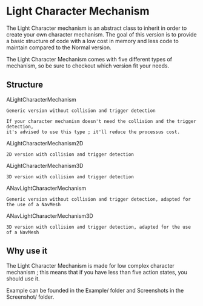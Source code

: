 # Light Character Mechanism

The Light Character mechanism is an abstract class to inherit in order to create your own
character mechanism. The goal of this version is to provide a basic structure of code with
a low cost in memory and less code to maintain compared to the Normal version.

The Light Character Mechanism comes with five different types of mechanism, so be
sure to checkout which version fit your needs.

## Structure

ALightCharacterMechanism

    Generic version without collision and trigger detection
    
    If your character mechanism doesn't need the collision and the trigger detection,
    it's advised to use this type ; it'll reduce the processus cost.

ALightCharacterMechanism2D

    2D version with collision and trigger detection

ALightCharacterMechanism3D

    3D version with collision and trigger detection

ANavLightCharacterMechanism

    Generic version without collision and trigger detection, adapted for the use of a NavMesh

ANavLightCharacterMechanism3D

    3D version with collision and trigger detection, adapted for the use of a NavMesh

## Why use it

The Light Character Mechanism is made for low complex character mechanism ;
this means that if you have less than five action states, you should use it.

Example can be founded in the Example/ folder and Screenshots in the Screenshot/ folder.
